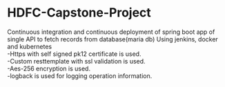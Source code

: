 # HDFC-Capstone-Project

Continuous integration and continuous deployment of spring boot app of single API to fetch records from database(maria db) Using  jenkins, docker and kubernetes <br>
-Https with self signed pk12 certificate is used. <br>
-Custom resttemplate with ssl validation is used. <br>
-Aes-256 encryption is used. <br>
-logback is used for logging operation information.<br>
